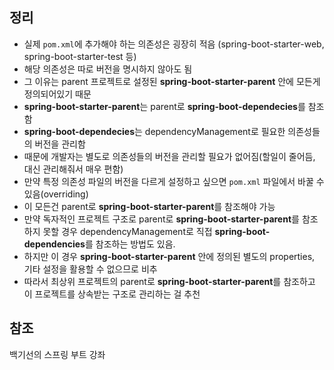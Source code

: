 ## 정리 ##
- 실제 ```pom.xml```에 추가해야 하는 의존성은 굉장히 적음 (spring-boot-starter-web, spring-boot-starter-test 등)
- 해당 의존성은 따로 버전을 명시하지 않아도 됨
- 그 이유는 parent 프로젝트로 설정된  **spring-boot-starter-parent** 안에 모든게 정의되어있기 때문
- **spring-boot-starter-parent**는 parent로 **spring-boot-dependecies**를 참조함
- **spring-boot-dependecies**는 dependencyManagement로 필요한 의존성들의 버전을 관리함
- 때문에 개발자는 별도로 의존성들의 버전을 관리할 필요가 없어짐(할일이 줄어듬, 대신 관리해줘서 매우 편함)
- 만약 특정 의존성 파일의 버전을 다르게 설정하고 싶으면 ```pom.xml``` 파일에서 바꿀 수 있음(overriding)
- 이 모든건 parent로 **spring-boot-starter-parent**를 참조해야 가능
- 만약 독자적인 프로젝트 구조로 parent로 **spring-boot-starter-parent**를 참조하지 못할 경우 dependencyManagement로 직접 **spring-boot-dependencies**를 참조하는 방법도 있음.
- 하지만 이 경우 **spring-boot-starter-parent** 안에 정의된 별도의 properties, 기타 설정을 활용할 수 없으므로 비추
- 따라서 최상위 프로젝트의 parent로 **spring-boot-starter-parent**를 참조하고 이 프로젝트를 상속받는 구조로 관리하는 걸 추천

## 참조 ##
백기선의 스프링 부트 강좌
